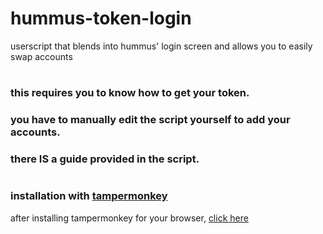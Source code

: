 # hummus-token-login
userscript that blends into hummus' login screen and allows you to easily swap accounts
# 

### this requires you to know how to get your token.
### you have to manually edit the script yourself to add your accounts.
### there IS a guide provided in the script.
# 
### installation with [tampermonkey](https://www.tampermonkey.net/)
after installing tampermonkey for your browser, [click here](https://github.com/s626ch/hummus-token-login/raw/master/humtoken.user.js)
